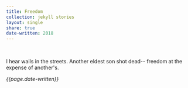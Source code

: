 ```yaml
---
title: Freedom
collection: jekyll stories
layout: single
share: true
date-written: 2018
---
```


&nbsp;
&nbsp;

I hear wails in the streets.
Another eldest son shot dead-- freedom at the expense of another's. 

<em> {{page.date-written}}</em>